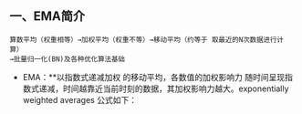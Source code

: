 ## 一、EMA简介
    算数平均（权重相等）→加权平均（权重不等）→移动平均（约等于 取最近的N次数据进行计算）
    →批量归一化(BN)及各种优化算法基础
    
+ EMA：**以指数式递减加权 的移动平均，各数值的加权影响力 随时间呈现指数式递减，时间越靠近当前时刻的数据，其加权影响力越大。exponentially weighted averages
公式如下：
